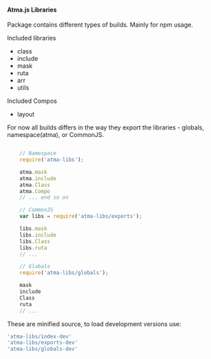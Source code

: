 #### Atma.js Libraries

Package contains different types of builds. Mainly for npm usage.

Included libraries
- class
- include
- mask
- ruta
- arr
- utils

Included Compos
- layout


For now all builds differs in the way they export the libraries - globals, namespace(atma), or CommonJS.


```javascript

	// Namespace
	require('atma-libs');

	atma.mask
	atma.include
	atma.Class
	atma.Compo
	// ... end so on

	// CommonJS
	var libs = require('atma-libs/exports');

	libs.mask
	libs.include
	libs.Class
	libs.ruta
	// ...

	// Globals
	require('atma-libs/globals');

	mask
	include
	Class
	ruta
	// ...
```

These are minified source, to load development versions use:

```javascript
'atma-libs/index-dev'
'atma-libs/exports-dev'
'atma-libs/globals-dev'
```

